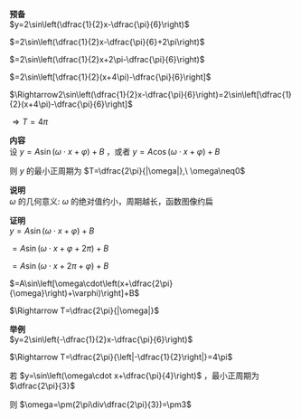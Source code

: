 **预备**  
$y=2\sin\left(\dfrac{1}{2}x-\dfrac{\pi}{6}\right)$  
  
$=2\sin\left(\dfrac{1}{2}x-\dfrac{\pi}{6}+2\pi\right)$  
  
$=2\sin\left(\dfrac{1}{2}x+2\pi-\dfrac{\pi}{6}\right)$  
  
$=2\sin\left[\dfrac{1}{2}(x+4\pi)-\dfrac{\pi}{6}\right]$  
  
$\Rightarrow2\sin\left(\dfrac{1}{2}x-\dfrac{\pi}{6}\right)=2\sin\left[\dfrac{1}{2}(x+4\pi)-\dfrac{\pi}{6}\right]$  
  
$\Rightarrow T=4\pi$  
  
**内容**  
设 $y=A\sin(\omega\cdot x+\varphi)+B$ ，或者 $y=A\cos(\omega\cdot x+\varphi)+B$  
  
则 $y$ 的最小正周期为 $T=\dfrac{2\pi}{|\omega|},\ \omega\neq0$  
  
**说明**  
$\omega$ 的几何意义: $\omega$ 的绝对值约小，周期越长，函数图像约扁  
  
**证明**  
$y=A\sin(\omega\cdot x+\varphi)+B$  
  
$=A\sin(\omega\cdot x+\varphi+2\pi)+B$  
  
$=A\sin(\omega\cdot x+2\pi+\varphi)+B$  
  
$=A\sin\left[\omega\cdot\left(x+\dfrac{2\pi}{\omega}\right)+\varphi)\right]+B$  
  
$\Rightarrow T=\dfrac{2\pi}{|\omega|}$  
  
**举例**  
$y=2\sin\left(-\dfrac{1}{2}x-\dfrac{\pi}{6}\right)$  
  
$\Rightarrow T=\dfrac{2\pi}{\left|-\dfrac{1}{2}\right|}=4\pi$  
  
若 $y=\sin\left(\omega\cdot x+\dfrac{\pi}{4}\right)$ ，最小正周期为 $\dfrac{2\pi}{3}$  
  
则 $\omega=\pm(2\pi\div\dfrac{2\pi}{3})=\pm3$  
